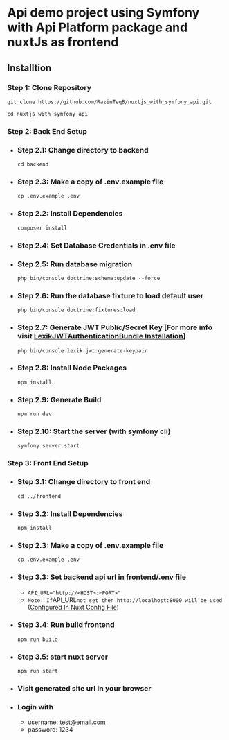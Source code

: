 # Api demo project using Symfony with Api Platform package and nuxtJs as frontend

## Installtion

### Step 1: Clone Repository

`git clone https://github.com/RazinTeqB/nuxtjs_with_symfony_api.git`

`cd nuxtjs_with_symfony_api`

### Step 2: Back End Setup

- ### Step 2.1: Change directory to backend

  `cd backend`

- ### Step 2.3: Make a copy of .env.example file

  `cp .env.example .env`

- ### Step 2.2: Install Dependencies

  `composer install`

- ### Step 2.4: Set Database Credentials in .env file

- ### Step 2.5: Run database migration

  `php bin/console doctrine:schema:update --force`

- ### Step 2.6: Run the database fixture to load default user

  `php bin/console doctrine:fixtures:load`

- ### Step 2.7: Generate JWT Public/Secret Key [For more info visit [LexikJWTAuthenticationBundle Installation](https://github.com/lexik/LexikJWTAuthenticationBundle/blob/2.x/Resources/doc/index.rst#installation)]

  `php bin/console lexik:jwt:generate-keypair`

- ### Step 2.8: Install Node Packages

  `npm install`

- ### Step 2.9: Generate Build

  `npm run dev`

- ### Step 2.10: Start the server (with symfony cli)

  `symfony server:start`

### Step 3: Front End Setup

- ### Step 3.1: Change directory to front end

  `cd ../frontend`

- ### Step 3.2: Install Dependencies

  `npm install`

- ### Step 2.3: Make a copy of .env.example file

  `cp .env.example .env`

- ### Step 3.3: Set backend api url in frontend/.env file

  - `API_URL="http://<HOST>:<PORT>"`
  - `Note: If`API_URL`not set then http://localhost:8000 will be used` ([Configured In Nuxt Config File](frontend/nuxt.config.js?plain=1#L51))

- ### Step 3.4: Run build frontend

  `npm run build`

- ### Step 3.5: start nuxt server

  `npm run start`

- ### Visit generated site url in your browser

- ### Login with
  - username: test@email.com
  - password: 1234

